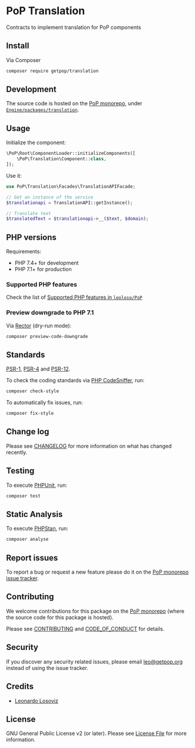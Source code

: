 # PoP Translation

<!--
[![Build Status][ico-travis]][link-travis]
[![Quality Score][ico-code-quality]][link-code-quality]
[![Software License][ico-license]](LICENSE.md)
[![Latest Version on Packagist][ico-version]][link-packagist]
[![Coverage Status][ico-scrutinizer]][link-scrutinizer]
[![Total Downloads][ico-downloads]][link-downloads]
-->

Contracts to implement translation for PoP components

## Install

Via Composer

``` bash
composer require getpop/translation
```

## Development

The source code is hosted on the [PoP monorepo](https://github.com/leoloso/PoP), under [`Engine/packages/translation`](https://github.com/leoloso/PoP/tree/master/layers/Engine/packages/translation).

## Usage

Initialize the component:

``` php
\PoP\Root\ComponentLoader::initializeComponents([
    \PoP\Translation\Component::class,
]);
```

Use it:

```php
use PoP\Translation\Facades\TranslationAPIFacade;

// Get an instance of the service
$translationapi = TranslationAPI::getInstance();

// Translate text
$translatedText = $translationapi->__($text, $domain);
```

## PHP versions

Requirements:

- PHP 7.4+ for development
- PHP 7.1+ for production

### Supported PHP features

Check the list of [Supported PHP features in `leoloso/PoP`](https://github.com/leoloso/PoP/#supported-php-features)

### Preview downgrade to PHP 7.1

Via [Rector](https://github.com/rectorphp/rector) (dry-run mode):

```bash
composer preview-code-downgrade
```

## Standards

[PSR-1](https://www.php-fig.org/psr/psr-1), [PSR-4](https://www.php-fig.org/psr/psr-4) and [PSR-12](https://www.php-fig.org/psr/psr-12).

To check the coding standards via [PHP CodeSniffer](https://github.com/squizlabs/PHP_CodeSniffer), run:

``` bash
composer check-style
```

To automatically fix issues, run:

``` bash
composer fix-style
```

## Change log

Please see [CHANGELOG](CHANGELOG.md) for more information on what has changed recently.

## Testing

To execute [PHPUnit](https://phpunit.de/), run:

``` bash
composer test
```

## Static Analysis

To execute [PHPStan](https://github.com/phpstan/phpstan), run:

``` bash
composer analyse
```

## Report issues

To report a bug or request a new feature please do it on the [PoP monorepo issue tracker](https://github.com/leoloso/PoP/issues).

## Contributing

We welcome contributions for this package on the [PoP monorepo](https://github.com/leoloso/PoP) (where the source code for this package is hosted).

Please see [CONTRIBUTING](CONTRIBUTING.md) and [CODE_OF_CONDUCT](CODE_OF_CONDUCT.md) for details.

## Security

If you discover any security related issues, please email leo@getpop.org instead of using the issue tracker.

## Credits

- [Leonardo Losoviz][link-author]

## License

GNU General Public License v2 (or later). Please see [License File](LICENSE.md) for more information.

[ico-version]: https://img.shields.io/packagist/v/getpop/translation.svg?style=flat-square
[ico-license]: https://img.shields.io/badge/license-MIT-brightgreen.svg?style=flat-square
[ico-travis]: https://img.shields.io/travis/getpop/translation/master.svg?style=flat-square
[ico-scrutinizer]: https://img.shields.io/scrutinizer/coverage/g/getpop/translation.svg?style=flat-square
[ico-code-quality]: https://img.shields.io/scrutinizer/g/getpop/translation.svg?style=flat-square
[ico-downloads]: https://img.shields.io/packagist/dt/getpop/translation.svg?style=flat-square

[link-packagist]: https://packagist.org/packages/getpop/translation
[link-travis]: https://travis-ci.org/getpop/translation
[link-scrutinizer]: https://scrutinizer-ci.com/g/getpop/translation/code-structure
[link-code-quality]: https://scrutinizer-ci.com/g/getpop/translation
[link-downloads]: https://packagist.org/packages/getpop/translation
[link-contributors]: ../../../../../../contributors
[link-author]: https://github.com/leoloso
